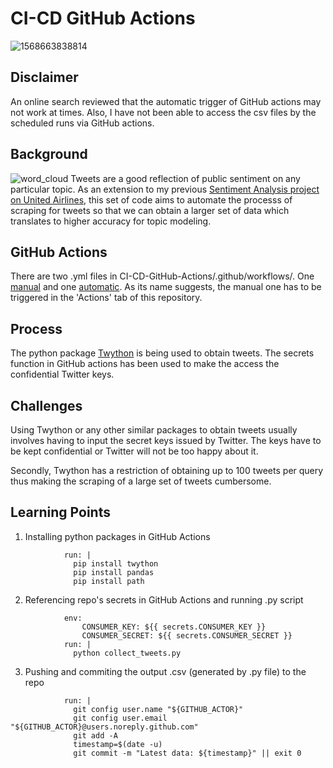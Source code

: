# CI-CD GitHub Actions

![1568663838814](https://user-images.githubusercontent.com/49676161/125658541-34f01210-12de-4dd5-a69a-ecebe49402c0.png)

## Disclaimer 
An online search reviewed that the automatic trigger of GitHub actions may not work at times. Also, I have not been able to access the csv files by the scheduled runs via GitHub actions. 

## Background
![word_cloud](https://user-images.githubusercontent.com/49676161/125658667-3f0f57a8-025d-4535-84c6-501127d75961.png)
Tweets are a good reflection of public sentiment on any particular topic. As an extension to my previous [Sentiment Analysis project on United Airlines](https://github.com/kenneth-cheong/Airlines-Tweets-Sentiment-Analysis), this set of code aims to automate the processs of scraping for tweets so that we can obtain a larger set of data which translates to higher accuracy for topic modeling. 

## GitHub Actions
There are two .yml files in CI-CD-GitHub-Actions/.github/workflows/. One [manual](https://github.com/kenneth-cheong/CI-CD-GitHub-Actions/blob/main/.github/workflows/collect-manual.yml) and one [automatic](https://github.com/kenneth-cheong/CI-CD-GitHub-Actions/blob/main/.github/workflows/collect-auto.yml). As its name suggests, the manual one has to be triggered in the 'Actions' tab of this repository. 

## Process 
The python package [Twython](https://twython.readthedocs.io/en/latest/) is being used to obtain tweets. The secrets function in GitHub actions has been used to make the access the confidential Twitter keys.

## Challenges
Using Twython or any other similar packages to obtain tweets usually involves having to input the secret keys issued by Twitter. The keys have to be kept confidential or Twitter will not be too happy about it. 

Secondly, Twython has a restriction of obtaining up to 100 tweets per query thus making the scraping of a large set of tweets cumbersome. 

## Learning Points
1) Installing python packages in GitHub Actions
``` - name: setup dependencies
            run: |
              pip install twython
              pip install pandas
              pip install path
```
2) Referencing repo's secrets in GitHub Actions and running .py script
```          - name: execute py script # run the run.py to get the latest data
            env: 
                CONSUMER_KEY: ${{ secrets.CONSUMER_KEY }}
                CONSUMER_SECRET: ${{ secrets.CONSUMER_SECRET }}
            run: |
              python collect_tweets.py
```
3) Pushing and commiting the output .csv (generated by .py file) to the repo
```          - name: Commit and push if it changed
            run: |
              git config user.name "${GITHUB_ACTOR}"
              git config user.email "${GITHUB_ACTOR}@users.noreply.github.com"
              git add -A
              timestamp=$(date -u)
              git commit -m "Latest data: ${timestamp}" || exit 0
```
